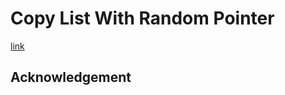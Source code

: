 # Copy List With Random Pointer
[link](https://leetcode.com/problems/copy-list-with-random-pointer)

## Acknowledgement